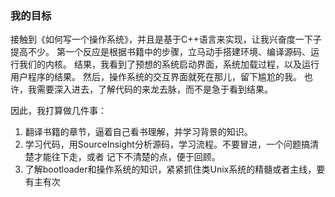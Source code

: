 ### 我的目标
接触到《如何写一个操作系统》，并且是基于C++语言来实现，让我兴奋度一下子提高不少。
第一个反应是根据书籍中的步骤，立马动手搭建环境、编译源码、运行我们的内核。
结果，我看到了预想的系统启动界面，系统加载过程，以及运行用户程序的结果。
然后，操作系统的交互界面就死在那儿，留下尴尬的我。
也许，我需要深入进去，了解代码的来龙去脉，而不是急于看到结果。

因此，我打算做几件事：

1. 翻译书籍的章节，逼着自己看书理解，并学习背景的知识。
2. 学习代码，用SourceInsight分析源码，学习流程。不要冒进，一个问题搞清楚才能往下走，或者
记下不清楚的点，便于回顾。
3. 了解bootloader和操作系统的知识，紧紧抓住类Unix系统的精髓或者主线，要有主有次

